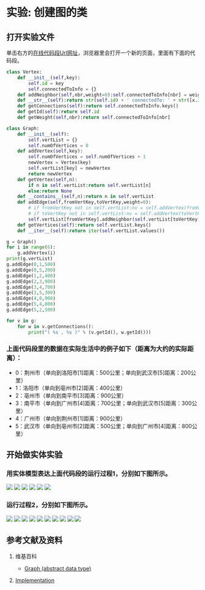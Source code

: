 # 实验: 创建图的类

## 打开实验文件

单击右方的[在线代码段Url网址](http://www.pythontutor.com/visualize.html#code=class%20Vertex%3A%0A%20%20%20%20def%20__init__%28self,key%29%3A%0A%20%20%20%20%20%20%20%20self.id%20%3D%20key%0A%20%20%20%20%20%20%20%20self.connectedToInfo%20%3D%20%7B%7D%0A%20%20%20%20def%20addNeighbor%28self,nbr,weight%3D0%29%3Aself.connectedToInfo%5Bnbr%5D%20%3D%20weight%0A%20%20%20%20def%20__str__%28self%29%3Areturn%20str%28self.id%29%20%2B%20'%20connectedTo%3A%20'%20%2B%20str%28%5Bx.id%20for%20x%20in%20self.connectedToInfo%5D%29%0A%20%20%20%20def%20getConnections%28self%29%3Areturn%20self.connectedToInfo.keys%28%29%0A%20%20%20%20def%20getId%28self%29%3Areturn%20self.id%0A%20%20%20%20def%20getWeight%28self,nbr%29%3Areturn%20self.connectedToInfo%5Bnbr%5D%0A%0Aclass%20Graph%3A%0A%20%20%20%20def%20__init__%28self%29%3A%0A%20%20%20%20%20%20%20%20self.vertList%20%3D%20%7B%7D%0A%20%20%20%20%20%20%20%20self.numOfVertices%20%3D%200%0A%20%20%20%20def%20addVertex%28self,key%29%3A%0A%20%20%20%20%20%20%20%20self.numOfVertices%20%3D%20self.numOfVertices%20%2B%201%0A%20%20%20%20%20%20%20%20newVertex%20%3D%20Vertex%28key%29%0A%20%20%20%20%20%20%20%20self.vertList%5Bkey%5D%20%3D%20newVertex%0A%20%20%20%20%20%20%20%20return%20newVertex%0A%20%20%20%20def%20getVertex%28self,n%29%3A%0A%20%20%20%20%20%20%20%20if%20n%20in%20self.vertList%3Areturn%20self.vertList%5Bn%5D%0A%20%20%20%20%20%20%20%20else%3Areturn%20None%0A%20%20%20%20def%20__contains__%28self,n%29%3Areturn%20n%20in%20self.vertList%0A%20%20%20%20def%20addEdge%28self,fromVertKey,toVertKey,weight%3D0%29%3A%0A%20%20%20%20%20%20%20%20%23%20if%20fromVertKey%20not%20in%20self.vertList%3Anv%20%3D%20self.addVertex%28fromVertKey%29%0A%20%20%20%20%20%20%20%20%23%20if%20toVertKey%20not%20in%20self.vertList%3Anv%20%3D%20self.addVertex%28toVertKey%29%0A%20%20%20%20%20%20%20%20self.vertList%5BfromVertKey%5D.addNeighbor%28self.vertList%5BtoVertKey%5D,%20weight%29%0A%20%20%20%20def%20getVertices%28self%29%3Areturn%20self.vertList.keys%28%29%0A%20%20%20%20def%20__iter__%28self%29%3Areturn%20iter%28self.vertList.values%28%29%29%0A%0Ag%20%3D%20Graph%28%29%0Afor%20i%20in%20range%286%29%3A%0A%20%20%20%20g.addVertex%28i%29%0Aprint%28g.vertList%29%0Ag.addEdge%280,1,500%29%0Ag.addEdge%280,5,200%29%0Ag.addEdge%281,2,400%29%0Ag.addEdge%282,3,900%29%0Ag.addEdge%283,4,700%29%0Ag.addEdge%283,5,300%29%0Ag.addEdge%284,0,900%29%0Ag.addEdge%285,4,800%29%0Ag.addEdge%285,2,500%29%0A%0Afor%20v%20in%20g%3A%0A%20%20%20%20for%20w%20in%20v.getConnections%28%29%3A%0A%20%20%20%20%20%20%20%20print%28%22%28%20%25s%20,%20%25s%20%29%22%20%25%20%28v.getId%28%29,%20w.getId%28%29%29%29&cumulative=false&heapPrimitives=nevernest&mode=edit&origin=opt-frontend.js&py=py3anaconda&rawInputLstJSON=%5B%5D&textReferences=false)，浏览器里会打开一个新的页面，里面有下面的代码段。

```python
class Vertex:
    def __init__(self,key):
        self.id = key
        self.connectedToInfo = {}
    def addNeighbor(self,nbr,weight=0):self.connectedToInfo[nbr] = weight
    def __str__(self):return str(self.id) + ' connectedTo: ' + str([x.id for x in self.connectedToInfo])
    def getConnections(self):return self.connectedToInfo.keys()
    def getId(self):return self.id
    def getWeight(self,nbr):return self.connectedToInfo[nbr]

class Graph:
    def __init__(self):
        self.vertList = {}
        self.numOfVertices = 0
    def addVertex(self,key):
        self.numOfVertices = self.numOfVertices + 1
        newVertex = Vertex(key)
        self.vertList[key] = newVertex
        return newVertex
    def getVertex(self,n):
        if n in self.vertList:return self.vertList[n]
        else:return None
    def __contains__(self,n):return n in self.vertList
    def addEdge(self,fromVertKey,toVertKey,weight=0):
        # if fromVertKey not in self.vertList:nv = self.addVertex(fromVertKey)
        # if toVertKey not in self.vertList:nv = self.addVertex(toVertKey)
        self.vertList[fromVertKey].addNeighbor(self.vertList[toVertKey], weight)
    def getVertices(self):return self.vertList.keys()
    def __iter__(self):return iter(self.vertList.values())

g = Graph()
for i in range(6):
    g.addVertex(i)
print(g.vertList)
g.addEdge(0,1,500)
g.addEdge(0,5,200)
g.addEdge(1,2,400)
g.addEdge(2,3,900)
g.addEdge(3,4,700)
g.addEdge(3,5,300)
g.addEdge(4,0,900)
g.addEdge(5,4,800)
g.addEdge(5,2,500)

for v in g:
    for w in v.getConnections():
        print("( %s , %s )" % (v.getId(), w.getId()))
```

### 上面代码段里的数据在实际生活中的例子如下（距离为大约的实际距离）：

- 0：荆州市（单向到洛阳市[1]距离：500公里；单向到武汉市[5]距离：200公里）
- 1：洛阳市（单向到亳州市[2]距离：400公里）
- 2：亳州市（单向到南平市[3]距离：900公里）
- 3：南平市（单向到广州市[4]距离：700公里；单向到武汉市[5]距离：300公里）
- 4：广州市（单向到荆州市[1]距离：900公里）
- 5：武汉市（单向到亳州市[2]距离：500公里；单向到广州市[4]距离：800公里）

## 开始做实体实验

### 用实体模型表达上面代码段的运行过程1，分别如下图所示。

![](/images/章4-理解基本的数据结构/创建图的类/1a1.jpeg)
![](/images/章4-理解基本的数据结构/创建图的类/1a2.jpeg)
![](/images/章4-理解基本的数据结构/创建图的类/1a3.jpeg)
![](/images/章4-理解基本的数据结构/创建图的类/1a4.jpeg)
![](/images/章4-理解基本的数据结构/创建图的类/1a5.jpeg)
![](/images/章4-理解基本的数据结构/创建图的类/1a6.jpeg)

### 运行过程2，分别如下图所示。

![](/images/章4-理解基本的数据结构/创建图的类/2a0.jpeg)
![](/images/章4-理解基本的数据结构/创建图的类/2a1.jpeg)
![](/images/章4-理解基本的数据结构/创建图的类/2a2.jpeg)
![](/images/章4-理解基本的数据结构/创建图的类/2a3.jpeg)
![](/images/章4-理解基本的数据结构/创建图的类/2a4.jpeg)
![](/images/章4-理解基本的数据结构/创建图的类/2a5.jpeg)
![](/images/章4-理解基本的数据结构/创建图的类/2a6.jpeg)
![](/images/章4-理解基本的数据结构/创建图的类/2a7.jpeg)
![](/images/章4-理解基本的数据结构/创建图的类/2a8.jpeg)
![](/images/章4-理解基本的数据结构/创建图的类/2a9.jpeg)

## 参考文献及资料

1. 维基百科
	- [Graph (abstract data type)](https://en.wikipedia.org/wiki/Graph_(abstract_data_type)) 

2. [Implementation](https://runestone.academy/runestone/books/published/pythonds/Graphs/Implementation.htm) 
